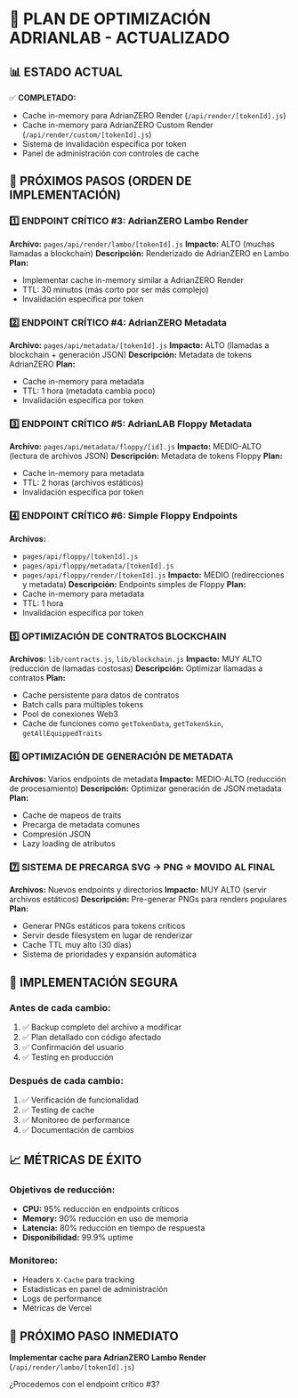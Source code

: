 # 🚀 PLAN DE OPTIMIZACIÓN ADRIANLAB - ACTUALIZADO

## 📊 ESTADO ACTUAL
✅ **COMPLETADO:**
- Cache in-memory para AdrianZERO Render (`/api/render/[tokenId].js`)
- Cache in-memory para AdrianZERO Custom Render (`/api/render/custom/[tokenId].js`)
- Sistema de invalidación específica por token
- Panel de administración con controles de cache

## 🎯 PRÓXIMOS PASOS (ORDEN DE IMPLEMENTACIÓN)

### 1️⃣ **ENDPOINT CRÍTICO #3: AdrianZERO Lambo Render**
**Archivo:** `pages/api/render/lambo/[tokenId].js`
**Impacto:** ALTO (muchas llamadas a blockchain)
**Descripción:** Renderizado de AdrianZERO en Lambo
**Plan:**
- Implementar cache in-memory similar a AdrianZERO Render
- TTL: 30 minutos (más corto por ser más complejo)
- Invalidación específica por token

### 2️⃣ **ENDPOINT CRÍTICO #4: AdrianZERO Metadata**
**Archivo:** `pages/api/metadata/[tokenId].js`
**Impacto:** ALTO (llamadas a blockchain + generación JSON)
**Descripción:** Metadata de tokens AdrianZERO
**Plan:**
- Cache in-memory para metadata
- TTL: 1 hora (metadata cambia poco)
- Invalidación específica por token

### 3️⃣ **ENDPOINT CRÍTICO #5: AdrianLAB Floppy Metadata**
**Archivo:** `pages/api/metadata/floppy/[id].js`
**Impacto:** MEDIO-ALTO (lectura de archivos JSON)
**Descripción:** Metadata de tokens Floppy
**Plan:**
- Cache in-memory para metadata
- TTL: 2 horas (archivos estáticos)
- Invalidación específica por token

### 4️⃣ **ENDPOINT CRÍTICO #6: Simple Floppy Endpoints**
**Archivos:** 
- `pages/api/floppy/[tokenId].js`
- `pages/api/floppy/metadata/[tokenId].js`
- `pages/api/floppy/render/[tokenId].js`
**Impacto:** MEDIO (redirecciones y metadata)
**Descripción:** Endpoints simples de Floppy
**Plan:**
- Cache in-memory para metadata
- TTL: 1 hora
- Invalidación específica por token

### 5️⃣ **OPTIMIZACIÓN DE CONTRATOS BLOCKCHAIN**
**Archivos:** `lib/contracts.js`, `lib/blockchain.js`
**Impacto:** MUY ALTO (reducción de llamadas costosas)
**Descripción:** Optimizar llamadas a contratos
**Plan:**
- Cache persistente para datos de contratos
- Batch calls para múltiples tokens
- Pool de conexiones Web3
- Cache de funciones como `getTokenData`, `getTokenSkin`, `getAllEquippedTraits`

### 6️⃣ **OPTIMIZACIÓN DE GENERACIÓN DE METADATA**
**Archivos:** Varios endpoints de metadata
**Impacto:** MEDIO-ALTO (reducción de procesamiento)
**Descripción:** Optimizar generación de JSON metadata
**Plan:**
- Cache de mapeos de traits
- Precarga de metadata comunes
- Compresión JSON
- Lazy loading de atributos

### 7️⃣ **SISTEMA DE PRECARGA SVG → PNG** ⭐ **MOVIDO AL FINAL**
**Archivos:** Nuevos endpoints y directorios
**Impacto:** MUY ALTO (servir archivos estáticos)
**Descripción:** Pre-generar PNGs para renders populares
**Plan:**
- Generar PNGs estáticos para tokens críticos
- Servir desde filesystem en lugar de renderizar
- Cache TTL muy alto (30 días)
- Sistema de prioridades y expansión automática

## 🔧 IMPLEMENTACIÓN SEGURA

### Antes de cada cambio:
1. ✅ Backup completo del archivo a modificar
2. ✅ Plan detallado con código afectado
3. ✅ Confirmación del usuario
4. ✅ Testing en producción

### Después de cada cambio:
1. ✅ Verificación de funcionalidad
2. ✅ Testing de cache
3. ✅ Monitoreo de performance
4. ✅ Documentación de cambios

## 📈 MÉTRICAS DE ÉXITO

### Objetivos de reducción:
- **CPU:** 95% reducción en endpoints críticos
- **Memory:** 90% reducción en uso de memoria
- **Latencia:** 80% reducción en tiempo de respuesta
- **Disponibilidad:** 99.9% uptime

### Monitoreo:
- Headers `X-Cache` para tracking
- Estadísticas en panel de administración
- Logs de performance
- Métricas de Vercel

## 🎯 PRÓXIMO PASO INMEDIATO

**Implementar cache para AdrianZERO Lambo Render** (`/api/render/lambo/[tokenId].js`)

¿Procedemos con el endpoint crítico #3? 